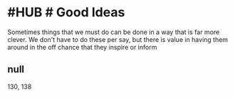 # #HUB # Good Ideas

Sometimes things that we must do can be done in a way that is far more clever. We don't have to do these per say, but there is value in having them around in the off chance that they inspire or inform

## null

130, 138
